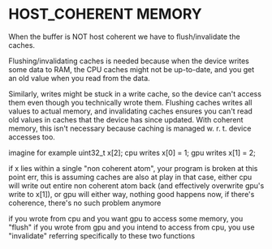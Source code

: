 # HOST_COHERENT MEMORY

When the buffer is NOT host coherent we have to flush/invalidate the caches.

Flushing/invalidating caches is needed because when the device writes some data to RAM, the CPU caches might not be up-to-date, and you get an old value when you read from the data.

Similarly, writes might be stuck in a write cache, so the device can't access them even though you technically wrote them. Flushing caches writes all values to actual memory, and invalidating caches ensures you can't read old values in caches that the device has since updated. With coherent memory, this isn't necessary because caching is managed w. r. t. device accesses too.

imagine for example uint32_t x[2];
cpu writes x[0] = 1;
gpu writes x[1] = 2;

if x lies within a single "non coherent atom", your program is broken at this point
err, this is assuming caches are also at play
in that case, either cpu will write out entire non coherent atom back (and effectively overwrite gpu's write to x[1]), or gpu will
either way, nothing good happens
now, if there's coherence, there's no such problem anymore

if you wrote from cpu and you want gpu to access some memory, you "flush"
if you wrote from gpu and you intend to access from cpu, you use "invalidate"
referring specifically to these two functions

